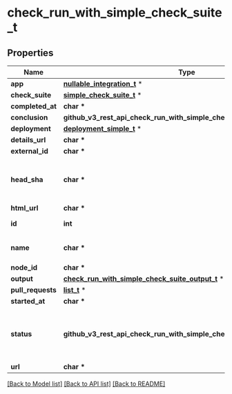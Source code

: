 # check_run_with_simple_check_suite_t

## Properties
Name | Type | Description | Notes
------------ | ------------- | ------------- | -------------
**app** | [**nullable_integration_t**](nullable_integration.md) \* |  | 
**check_suite** | [**simple_check_suite_t**](simple_check_suite.md) \* |  | 
**completed_at** | **char \*** |  | 
**conclusion** | **github_v3_rest_api_check_run_with_simple_check_suite_CONCLUSION_e** |  | 
**deployment** | [**deployment_simple_t**](deployment_simple.md) \* |  | [optional] 
**details_url** | **char \*** |  | 
**external_id** | **char \*** |  | 
**head_sha** | **char \*** | The SHA of the commit that is being checked. | 
**html_url** | **char \*** |  | 
**id** | **int** | The id of the check. | 
**name** | **char \*** | The name of the check. | 
**node_id** | **char \*** |  | 
**output** | [**check_run_with_simple_check_suite_output_t**](check_run_with_simple_check_suite_output.md) \* |  | 
**pull_requests** | [**list_t**](pull_request_minimal.md) \* |  | 
**started_at** | **char \*** |  | 
**status** | **github_v3_rest_api_check_run_with_simple_check_suite_STATUS_e** | The phase of the lifecycle that the check is currently in. | 
**url** | **char \*** |  | 

[[Back to Model list]](../README.md#documentation-for-models) [[Back to API list]](../README.md#documentation-for-api-endpoints) [[Back to README]](../README.md)


